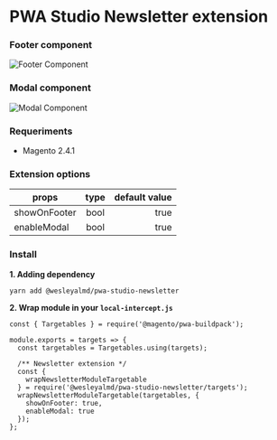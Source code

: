 # PWA Studio Newsletter extension

### Footer component

![Footer Component](https://github.com/wesleyalmd/pwa-studio-newsletter/raw/master/docs/preview1.png 'Preview Footer Component')

### Modal component

![Modal Component](https://github.com/wesleyalmd/pwa-studio-newsletter/raw/master/docs/preview2.png 'Preview Modal Component')

### Requeriments

- Magento 2.4.1

### Extension options

| props        | type | default value |
| ------------ | :--: | ------------: |
| showOnFooter | bool |          true |
| enableModal  | bool |          true |

### Install

**1. Adding dependency**

```
yarn add @wesleyalmd/pwa-studio-newsletter
```

**2. Wrap module in your `local-intercept.js`**

```
const { Targetables } = require('@magento/pwa-buildpack');

module.exports = targets => {
  const targetables = Targetables.using(targets);

  /** Newsletter extension */
  const {
    wrapNewsletterModuleTargetable
  } = require('@wesleyalmd/pwa-studio-newsletter/targets');
  wrapNewsletterModuleTargetable(targetables, {
    showOnFooter: true,
    enableModal: true
  });
};

```
